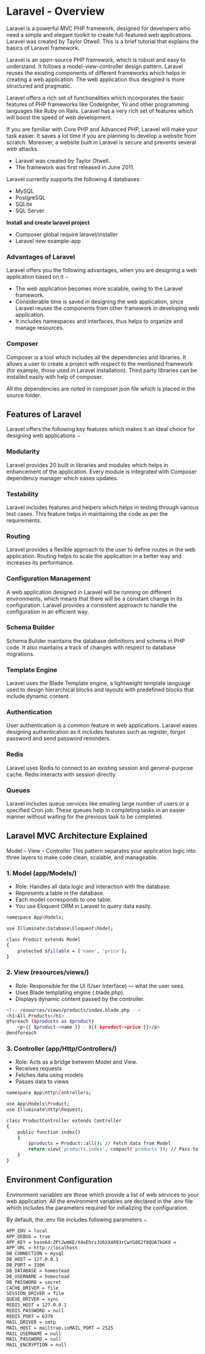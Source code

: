 

# Laravel - Overview

Laravel is a powerful MVC PHP framework, designed for developers who need a simple and elegant toolkit to create full-featured web applications. Laravel was created by Taylor Otwell. This is a brief tutorial that explains the basics of Laravel framework.

Laravel is an open-source PHP framework, which is robust and easy to understand. It follows a model-view-controller design pattern. Laravel reuses the existing components of different frameworks which helps in creating a web application. The web application thus designed is more structured and pragmatic.

Laravel offers a rich set of functionalities which incorporates the basic features of PHP frameworks like CodeIgniter, Yii and other programming languages like Ruby on Rails. Laravel has a very rich set of features which will boost the speed of web development.

If you are familiar with Core PHP and Advanced PHP, Laravel will make your task easier. It saves a lot time if you are planning to develop a website from scratch. Moreover, a website built in Laravel is secure and prevents several web attacks.


* Laravel was created by Taylor Otwell. 
* The framework was first released in June 2011. 

Laravel currently supports the following 4 databases:

* MySQL
* PostgreSQL
* SQLite
* SQL Server

 
**Install and create laravel project** 

* Composer global require laravel/installer 
* Laravel new example-app 




### Advantages of Laravel
Laravel offers you the following advantages, when you are designing a web application based on it −

* The web application becomes more scalable, owing to the Laravel framework.
* Considerable time is saved in designing the web application, since Laravel reuses the components from other framework in developing web application.
* It includes namespaces and interfaces, thus helps to organize and manage resources.


### Composer
Composer is a tool which includes all the dependencies and libraries. It allows a user to create a project with respect to the mentioned framework (for example, those used in Laravel installation). Third party libraries can be installed easily with help of composer.

All the dependencies are noted in composer.json file which is placed in the source folder.


## **Features of Laravel**
Laravel offers the following key features which makes it an ideal choice for designing web applications −


### **Modularity**
Laravel provides 20 built in libraries and modules which helps in enhancement of the application. Every module is integrated with Composer dependency manager which eases updates.

### **Testability**
Laravel includes features and helpers which helps in testing through various test cases. This feature helps in maintaining the code as per the requirements.

### **Routing**
Laravel provides a flexible approach to the user to define routes in the web application. Routing helps to scale the application in a better way and increases its performance.

### **Configuration Management**
A web application designed in Laravel will be running on different environments, which means that there will be a constant change in its configuration. Laravel provides a consistent approach to handle the configuration in an efficient way.


### **Schema Builder**
Schema Builder maintains the database definitions and schema in PHP code. It also maintains a track of changes with respect to database migrations.

### **Template Engine**
Laravel uses the Blade Template engine, a lightweight template language used to design hierarchical blocks and layouts with predefined blocks that include dynamic content.


### **Authentication**
User authentication is a common feature in web applications. Laravel eases designing authentication as it includes features such as register, forgot password and send password reminders.

### **Redis**
Laravel uses Redis to connect to an existing session and general-purpose cache. Redis interacts with session directly.

### **Queues**
Laravel includes queue services like emailing large number of users or a specified Cron job. These queues help in completing tasks in an easier manner without waiting for the previous task to be completed.


## **Laravel MVC Architecture Explained**
Model – View – Controller
This pattern separates your application logic into three layers to make code clean, scalable, and manageable.


### **1. Model (app/Models/)**

* Role: Handles all data logic and interaction with the database.
* Represents a table in the database.
* Each model corresponds to one table.
* You use Eloquent ORM in Laravel to query data easily.

```bash
namespace App\Models;

use Illuminate\Database\Eloquent\Model;

class Product extends Model
{
    protected $fillable = ['name', 'price'];
}
```

### **2. View (resources/views/)**

* Role: Responsible for the UI (User Interface) — what the user sees.
* Uses Blade templating engine (.blade.php).
* Displays dynamic content passed by the controller.

```bash
<!-- resources/views/products/index.blade.php -->
<h1>All Products</h1>
@foreach ($products as $product)
    <p>{{ $product->name }} - ${{ $product->price }}</p>
@endforeach

```


### **3. Controller (app/Http/Controllers/)**
* Role: Acts as a bridge between Model and View.
* Receives requests
* Fetches data using models
* Passes data to views

```bash
namespace App\Http\Controllers;

use App\Models\Product;
use Illuminate\Http\Request;

class ProductController extends Controller
{
    public function index()
    {
        $products = Product::all(); // Fetch data from Model
        return view('products.index', compact('products')); // Pass to View
    }
}
```

## Environment Configuration
Environment variables are those which provide a list of web services to your web application. All the environment variables are declared in the .env file which includes the parameters required for initializing the configuration.

By default, the .env file includes following parameters −
```bash
APP_ENV = local
APP_DEBUG = true
APP_KEY = base64:ZPt2wmKE/X4eEhrzJU6XX4R93rCwYG8E2f8QUA7kGK8 =
APP_URL = http://localhost
DB_CONNECTION = mysql
DB_HOST = 127.0.0.1
DB_PORT = 3306
DB_DATABASE = homestead
DB_USERNAME = homestead
DB_PASSWORD = secret
CACHE_DRIVER = file
SESSION_DRIVER = file
QUEUE_DRIVER = sync
REDIS_HOST = 127.0.0.1
REDIS_PASSWORD = null
REDIS_PORT = 6379
MAIL_DRIVER = smtp
MAIL_HOST = mailtrap.ioMAIL_PORT = 2525
MAIL_USERNAME = null
MAIL_PASSWORD = null
MAIL_ENCRYPTION = null
```
